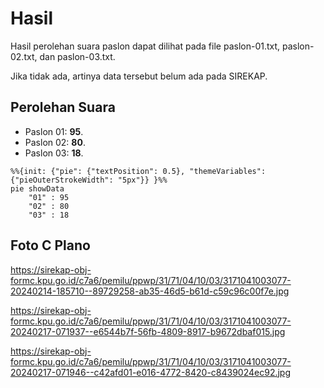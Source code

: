 # Hasil

Hasil perolehan suara paslon dapat dilihat pada file paslon-01.txt, paslon-02.txt, dan paslon-03.txt.

Jika tidak ada, artinya data tersebut belum ada pada SIREKAP.

## Perolehan Suara

 * Paslon 01: **95**.
 * Paslon 02: **80**.
 * Paslon 03: **18**.

```mermaid
%%{init: {"pie": {"textPosition": 0.5}, "themeVariables": {"pieOuterStrokeWidth": "5px"}} }%%
pie showData
    "01" : 95
    "02" : 80
    "03" : 18
```
## Foto C Plano

https://sirekap-obj-formc.kpu.go.id/c7a6/pemilu/ppwp/31/71/04/10/03/3171041003077-20240214-185710--89729258-ab35-46d5-b61d-c59c96c00f7e.jpg

https://sirekap-obj-formc.kpu.go.id/c7a6/pemilu/ppwp/31/71/04/10/03/3171041003077-20240217-071937--e6544b7f-56fb-4809-8917-b9672dbaf015.jpg

https://sirekap-obj-formc.kpu.go.id/c7a6/pemilu/ppwp/31/71/04/10/03/3171041003077-20240217-071946--c42afd01-e016-4772-8420-c8439024ec92.jpg

